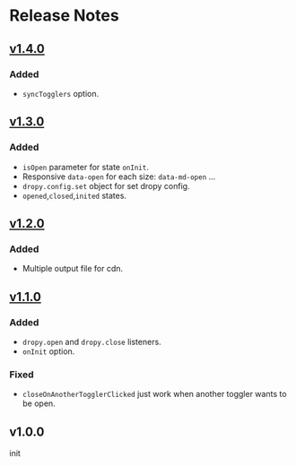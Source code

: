 # Release Notes

## [v1.4.0](https://github.com/amirHossein5/dropy/compare/v1.3.0...v1.4.0)

### Added

-   `syncTogglers` option.

## [v1.3.0](https://github.com/amirHossein5/dropy/compare/v1.2.0...v1.3.0)

### Added

-   `isOpen` parameter for state `onInit`.
-   Responsive `data-open` for each size: `data-md-open` ...
-   `dropy.config.set` object for set dropy config.
-   `opened`,`closed`,`inited` states.

## [v1.2.0](https://github.com/amirHossein5/dropy/compare/v1.1.0...v1.2.0)

### Added

-   Multiple output file for cdn.

## [v1.1.0](https://github.com/amirHossein5/dropy/compare/v1.0.0...v1.1.0)

### Added

-   `dropy.open` and `dropy.close` listeners.
-   `onInit` option.

### Fixed

-   `closeOnAnotherTogglerClicked` just work when another toggler wants to be open.

## v1.0.0

init
